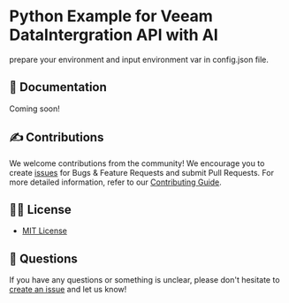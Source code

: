 # Python Example for Veeam DataIntergration API with AI

prepare your environment and input environment var in config.json file.

## 📗 Documentation

Coming soon!

## ✍ Contributions

We welcome contributions from the community! We encourage you to create [issues](https://github.com/Coku2015/{repo-name}/issues/new/choose) for Bugs & Feature Requests and submit Pull Requests. For more detailed information, refer to our [Contributing Guide](CONTRIBUTING.md).

## 🤝🏾 License

* [MIT License](LICENSE)

## 🤔 Questions

If you have any questions or something is unclear, please don't hesitate to [create an issue](https://github.com/Coku2015/{repo-name}/issues/new/choose) and let us know!
